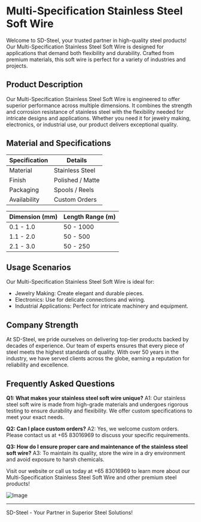# Multi-Specification Stainless Steel Soft Wire

Welcome to SD-Steel, your trusted partner in high-quality steel products! Our Multi-Specification Stainless Steel Soft Wire is designed for applications that demand both flexibility and durability. Crafted from premium materials, this soft wire is perfect for a variety of industries and projects.

## Product Description

Our Multi-Specification Stainless Steel Soft Wire is engineered to offer superior performance across multiple dimensions. It combines the strength and corrosion resistance of stainless steel with the flexibility needed for intricate designs and applications. Whether you need it for jewelry making, electronics, or industrial use, our product delivers exceptional quality.

## Material and Specifications

| Specification | Details |
|---------------|---------|
| Material      | Stainless Steel |
| Finish        | Polished / Matte |
| Packaging     | Spools / Reels |
| Availability  | Custom Orders |

| Dimension (mm) | Length Range (m) |
|----------------|------------------|
| 0.1 - 1.0      | 50 - 1000        |
| 1.1 - 2.0      | 50 - 500         |
| 2.1 - 3.0      | 50 - 250         |

## Usage Scenarios

Our Multi-Specification Stainless Steel Soft Wire is ideal for:
- Jewelry Making: Create elegant and durable pieces.
- Electronics: Use for delicate connections and wiring.
- Industrial Applications: Perfect for intricate machinery and equipment.

## Company Strength

At SD-Steel, we pride ourselves on delivering top-tier products backed by decades of experience. Our team of experts ensures that every piece of steel meets the highest standards of quality. With over 50 years in the industry, we have served clients across the globe, earning a reputation for reliability and excellence.

## Frequently Asked Questions

**Q1: What makes your stainless steel soft wire unique?**
A1: Our stainless steel soft wire is made from high-grade materials and undergoes rigorous testing to ensure durability and flexibility. We offer custom specifications to meet your exact needs.

**Q2: Can I place custom orders?**
A2: Yes, we welcome custom orders. Please contact us at +65 83016969 to discuss your specific requirements.

**Q3: How do I ensure proper care and maintenance of the stainless steel soft wire?**
A3: To maintain its quality, store the wire in a dry environment and avoid exposure to harsh chemicals.

Visit our website or call us today at +65 83016969 to learn more about our Multi-Specification Stainless Steel Soft Wire and other premium steel products!

![Image](https://github.com/user-attachments/assets/2567258e-e124-4816-932d-1809bd27ef0b)

---

SD-Steel - Your Partner in Superior Steel Solutions!